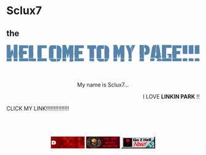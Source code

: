 # Sclux7
## the

<div align="center">
  <img src="./assets/welcomepage.png" style="max-width: 100%;" alt="the page" />
  <br />
  <br />
  <br />
  <p> My name is Sclux7... </p>
  <div align="right">
    <p>I LOVE <strong>LINKIN PARK</strong> !!</p>
</div>

<div align="left">
    <p>CLICK MY LINK!!!!!!!!!!!!!!!</p>
    <br />
    <br />
    <br />
</div>



<img src="./assets/d666.gif" height=31 />
<img src="./assets/gif_necro.gif" height=31 />
<img src="./assets/go2hellnow.gif" height=31 />